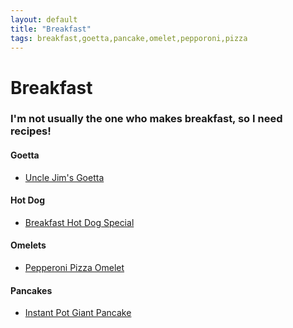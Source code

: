 ```yaml
---
layout: default
title: "Breakfast"
tags: breakfast,goetta,pancake,omelet,pepporoni,pizza
---
```

# Breakfast

### I'm not usually the one who makes breakfast, so I need recipes!

#### Goetta
* [Uncle Jim's Goetta]({{site.github.url}}/Breakfast/UncleJimsGoetta/index.html)

#### Hot Dog
* [Breakfast Hot Dog Special]({{site.github.url}}/Breakfast/BreakfastHotDogSpecial/index.html)

#### Omelets
* [Pepperoni Pizza Omelet]({{site.github.url}}/Breakfast/PepperoniPizzaOmelet/index.html)

#### Pancakes
* [Instant Pot Giant Pancake]({{site.github.url}}/InstantPot/GiantPancake/index.html)
